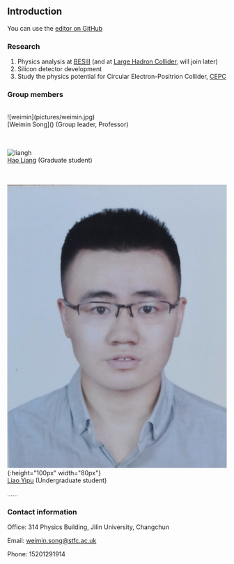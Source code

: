 ## Introduction

You can use the [editor on GitHub](https://github.com/weiminsong/SONGGROUP.github.io/edit/master/README.md)

### Research

1. Physics analysis at [BESIII](http://bes3.ihep.ac.cn) (and at [Large Hadron Collider](https://home.cern/science/accelerators/large-hadron-collider), will join later)
2. Silicon detector development
3. Study the physics potential for Circular Electron-Positrion Collider, [CEPC](CEPC.md)

### Group members
<br/>
![weimin](pictures/weimin.jpg)
<br/>
[Weimin Song]() (Group leader, Professor)

<br/><br/>
![liangh](pictures/liangh.jpg)
<br/>
[Hao Liang]() (Graduate student)

<br/><br/>
![liaoyp](pictures/liaoyp.jpg){:height="100px" width="80px"}
<br/>
[Liao Yipu](https://liaoyp0615.github.io) (Undergraduate student)


......



### Contact information

Office: 314 Physics Building, Jilin University, Changchun

Email: weimin.song@stfc.ac.uk

Phone: 15201291914
